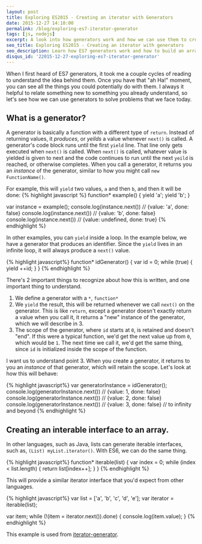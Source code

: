 ```yaml
---
layout: post
title: Exploring ES2015 - Creating an iterator with Generators
date: 2015-12-27 14:10:00
permalink: /blog/exploring-es7-iterator-generator
tags: [js, nodejs]
excerpt: A look into how generators work and how we can use them to create an iterable interface for arrays.
seo_title: Exploring ES2015 - Creating an iterator with generators
seo_description: Learn how ES7 generators work and how to build an array iterator with generators
disqus_id: '22015-12-27-exploring-es7-iterator-generator'
---
```

When I first heard of ES7 generators, it took me a couple cycles of reading to understand the idea behind them. Once you have that "ah Ha!" moment, you can see all the things you could potentially do with them. I always it helpful to relate something new to something you already understand, so let's see how we can use generators to solve problems that we face today.

## What is a generator?
A generator is basically a function with a different type of `return`. Instead of returning values, it _produces_, or _yeilds_ a value whenever `next()` is called. A generator's code block runs until the first `yield` line. That line only gets executed when `next()` is called. When `next()` is called, whatever value is yielded is given to next and the code continues to run until the next `yeild` is reached, or otherwise completes. When you call a generator, it returns you an _instance_ of the generator, similar to how you might call `new FunctionName()`.

For example, this will `yield` two values, `a` and then `b`, and then it will be done:
{% highlight javascript %}
function* example() {
  yield 'a';
  yield 'b';
}

var instance = example();
console.log(instance.next()) // {value: 'a', done: false}
console.log(instance.next()) // {value: 'b', done: false}
console.log(instance.next()) // {value: undefined, done: true}
{% endhighlight %}

In other examples, you can `yield` inside a loop. In the example below, we have a generator that produces an identifier. Since the `yield` lives in an infinite loop, it will always produce a `next()` value.

{% highlight javascript%}
function* idGenerator() {
  var id = 0;
  while (true) {
    yield ++id;
  }
}
{% endhighlight %}

There's 2 important things to recognize about how this is written, and one important thing to understand.

1. We define a generator with a `*`, `function*`
2. We `yield` the result, this will be returned whenever we call `next()` on the generator. This is like `return`, except a generator doesn't exactly return a value when you call it, it returns a "new" instance of the generator, which we will describe in 3.
3. The scope of the generator, where `id` starts at `0`, is retained and doesn't "end". If this were a typical function, we'd get the next value up from `0`, which would be `1`. The next time we call it, we'd get the same thing, since `id` is initialized inside the scope of the function.

I want us to understand point 3. When you create a generator, it returns to you an _instance_ of that generator, which will retain the scope. Let's look at how this will behave:

{% highlight javascript%}
var generatorInstance = idGenerator();
console.log(generatorInstance.next()) // {value: 1, done: false}
console.log(generatorInstance.next()) // {value: 2, done: false}
console.log(generatorInstance.next()) // {value: 3, done: false}
// to infinity and beyond
{% endhighlight %}



## Creating an interable interface to an array.

In other languages, such as Java, lists can generate iterable interfaces, such as, `(List) myList.iterator()`. With ES6, we can do the same thing.

{% highlight javascript%}
function* iterable(list) {
  var index = 0;
  while (index < list.length) {
    return list[index++];
  }
}
{% endhighlight %}

This will provide a similar iterator interface that you'd expect from other languages.

{% highlight javascript%}
var list = ['a', 'b', 'c', 'd', 'e'];
var iterator = iterable(list);

var item;
while (!(item = iterator.next()).done) {
  console.log(item.value);
}
{% endhighlight %}

This example is used from <a href="https://github.com/ajwhite/iterator-generator" target="_blank" title="Iterator Generator">iterator-generator</a>.
